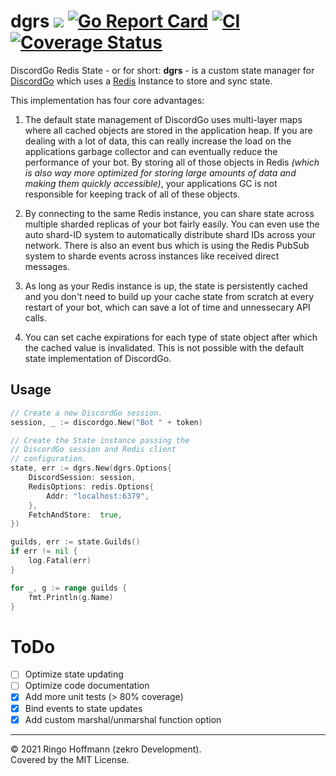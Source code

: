 # dgrs  [![](https://godoc.org/github.com/zekrotja/dgrs?status.svg)](https://pkg.go.dev/github.com/zekrotja/dgrs) [![Go Report Card](https://goreportcard.com/badge/github.com/zekroTJA/dgrs)](https://goreportcard.com/report/github.com/zekroTJA/dgrs) [![CI](https://github.com/zekroTJA/dgrs/actions/workflows/ci.yml/badge.svg)](https://github.com/zekroTJA/dgrs/actions/workflows/ci.yml) [![Coverage Status](https://coveralls.io/repos/github/zekroTJA/dgrs/badge.svg?branch=master)](https://coveralls.io/github/zekroTJA/dgrs?branch=master)

DiscordGo Redis State - or for short: **dgrs** - is a custom state manager for [DiscordGo](https://github.com/bwmarrin/discordgo) which uses a [Redis](https://redis.io) Instance to store and sync state.

This implementation has four core advantages:

1. The default state management of DiscordGo uses multi-layer maps where all cached objects are stored in the application heap. If you are dealing with a lot of data, this can really increase the load on the applications garbage collector and can eventually reduce the performance of your bot. By storing all of those objects in Redis *(which is also way more optimized for storing large amounts of data and making them quickly accessible)*, your applications GC is not responsible for keeping track of all of these objects.

1. By connecting to the same Redis instance, you can share state across multiple sharded replicas of your bot fairly easily. You can even use the auto shard-ID system to automatically distribute shard IDs across your network. There is also an event bus which is using the Redis PubSub system to sharde events across instances like received direct messages. 

1. As long as your Redis instance is up, the state is persistently cached and you don't need to build up your cache state from scratch at every restart of your bot, which can save a lot of time and unnessecary API calls.

1. You can set cache expirations for each type of state object after which the cached value is invalidated. This is not possible with the default state implementation of DiscordGo.

## Usage

```go
// Create a new DiscordGo session.
session, _ := discordgo.New("Bot " + token)

// Create the State instance passing the
// DiscordGo session and Redis client
// configuration.
state, err := dgrs.New(dgrs.Options{
	DiscordSession: session,
	RedisOptions: redis.Options{
		Addr: "localhost:6379",
	},
	FetchAndStore:  true,
})

guilds, err := state.Guilds()
if err != nil {
    log.Fatal(err)
}

for _, g := range guilds {
    fmt.Println(g.Name)
}
```

# ToDo

- [ ] Optimize state updating
- [ ] Optimize code documentation
- [x] Add more unit tests (> 80% coverage)
- [x] Bind events to state updates
- [x] Add custom marshal/unmarshal function option

---

© 2021 Ringo Hoffmann (zekro Development).  
Covered by the MIT License.
